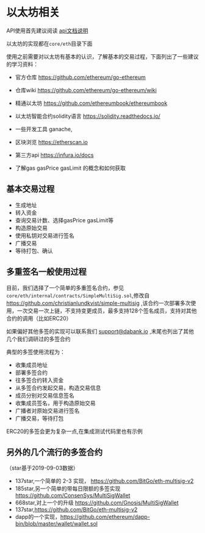 # 以太坊相关

API使用首先建议阅读 [api文档说明](./api.md)

以太坊的实现都在`core/eth`目录下面

使用之前需要对以太坊有基本的认识，了解基本的交易过程，下面列出了一些建议的学习资料：
- 官方仓库 https://github.com/ethereum/go-ethereum
- 仓库wiki https://github.com/ethereum/go-ethereum/wiki
- 精通以太坊 https://github.com/ethereumbook/ethereumbook
- 以太坊智能合约solidity语言 https://solidity.readthedocs.io/


- 一些开发工具 ganache,
- 区块浏览 https://etherscan.io
- 第三方api https://infura.io/docs
- 了解gas gasPrice gasLimit 的概念和如何获取

## 基本交易过程

- 生成地址
- 转入资金
- 查询交易计数、选择gasPrice gasLimit等
- 构造原始交易
- 使用私钥对交易进行签名
- 广播交易
- 等待打包、确认

## 多重签名一般使用过程

目前，我们选择了一个简单的多重签名合约，参见 ` core/eth/internal/contracts/SimpleMultiSig.sol`,修改自 https://github.com/christianlundkvist/simple-multisig ,该合约一次部署多次使用，一次交易一次上链，不支持变更成员，最多支持128个签名成员，支持对其他合约的调用（比如ERC20）

如果偏好其他多签的实现可以联系我们 support@dabank.io ,末尾也列出了其他几个我们调研过的多签合约

典型的多签使用流程为：
- 收集成员地址
- 部署多签合约
- 往多签合约转入资金
- 从多签合约发起交易，构造交易信息
- 成员分别对交易信息签名
- 收集成员签名，用于构造原始交易
- 广播者对原始交易进行签名
- 广播交易，等待打包

ERC20的多签会更为复杂一点,在集成测试代码里也有示例


## 另外的几个流行的多签合约
（star基于2019-09-03数据）
- 137star,一个简单的 2-3 实现， https://github.com/BitGo/eth-multisig-v2
- 185star,另一个简单的带每日限额的多签实现 https://github.com/ConsenSys/MultiSigWallet
- 668star,对上一个的升级 https://github.com/Gnosis/MultiSigWallet
- 137star,https://github.com/BitGo/eth-multisig-v2
- dapp的一个实现，https://github.com/ethereum/dapp-bin/blob/master/wallet/wallet.sol
